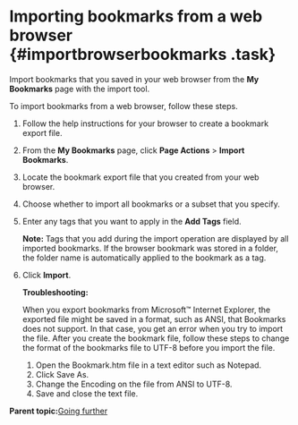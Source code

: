 # Importing bookmarks from a web browser {#importbrowserbookmarks .task}

Import bookmarks that you saved in your web browser from the **My Bookmarks** page with the import tool.

To import bookmarks from a web browser, follow these steps.

1.  Follow the help instructions for your browser to create a bookmark export file.

2.  From the **My Bookmarks** page, click **Page Actions** \> **Import Bookmarks**.

3.  Locate the bookmark export file that you created from your web browser.

4.  Choose whether to import all bookmarks or a subset that you specify.

5.  Enter any tags that you want to apply in the **Add Tags** field.

    **Note:** Tags that you add during the import operation are displayed by all imported bookmarks. If the browser bookmark was stored in a folder, the folder name is automatically applied to the bookmark as a tag.

6.  Click **Import**.

    **Troubleshooting:**

    When you export bookmarks from Microsoft™ Internet Explorer, the exported file might be saved in a format, such as ANSI, that Bookmarks does not support. In that case, you get an error when you try to import the file. After you create the bookmark file, follow these steps to change the format of the bookmarks file to UTF-8 before you import the file.

    1.  Open the Bookmark.htm file in a text editor such as Notepad.
    2.  Click Save As.
    3.  Change the Encoding on the file from ANSI to UTF-8.
    4.  Save and close the text file.

**Parent topic:**[Going further](../bookmarks/c_advanced_bookmarks.md)

